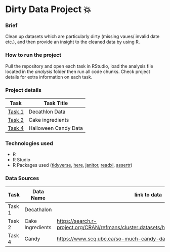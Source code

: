 # Dirty Data Project :collision:

### Brief
Clean up datasets which are particularly dirty (missing vaues/ invalid date etc.), and then provide an insight to the cleaned data by using R.

### How to run the project
Pull the repository and open each task in RStudio, load the analysis file located in the *analysis* folder then run all code chunks. Check project details for extra information on each task.

### Project details
|Task|Task Title
|-----|-----|
[Task 1](task_1/)|Decathlon Data
[Task 2](task_2/)|Cake ingredients
[Task 4](task_4/)|Halloween Candy Data

### Technologies used
- R
- R Studio
- R Packages used ([tidyverse](https://www.tidyverse.org/), [here](https://here.r-lib.org/), [janitor](https://www.rdocumentation.org/packages/janitor/versions/2.1.0), [readxl](https://readxl.tidyverse.org/), [assertr](https://cran.r-project.org/web/packages/assertr/vignettes/assertr.html))

### Data Sources
| Task  | Data Name | link to data|
|------|-----------|-------------|
Task 1| Decathalon
Task 2| Cake Ingredients|https://search.r-project.org/CRAN/refmans/cluster.datasets/html/cake.ingredients.1961.html
Task 4|Candy|https://www.scq.ubc.ca/so-much-candy-data-seriously/ 
